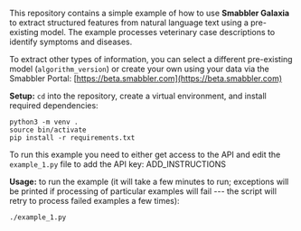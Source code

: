 This repository contains a simple example of how to use **Smabbler Galaxia** to extract structured features from natural language text using a pre-existing model. The example processes veterinary case descriptions to identify symptoms and diseases.

To extract other types of information, you can select a different pre-existing model (`algorithm_version`) or create your own using your data via the Smabbler Portal: [https://beta.smabbler.com](https://beta.smabbler.com)

**Setup:**
`cd` into the repository, create a virtual environment, and install required dependencies:

```
python3 -m venv .
source bin/activate
pip install -r requirements.txt
```

To run this example you need to either get access to the API and edit the `example_1.py` file to add the API key: ADD_INSTRUCTIONS

**Usage:**
to run the example (it will take a few minutes to run; exceptions will be printed if processing of particular examples will fail --- the script will retry to process failed examples a few times):
```
./example_1.py
```
